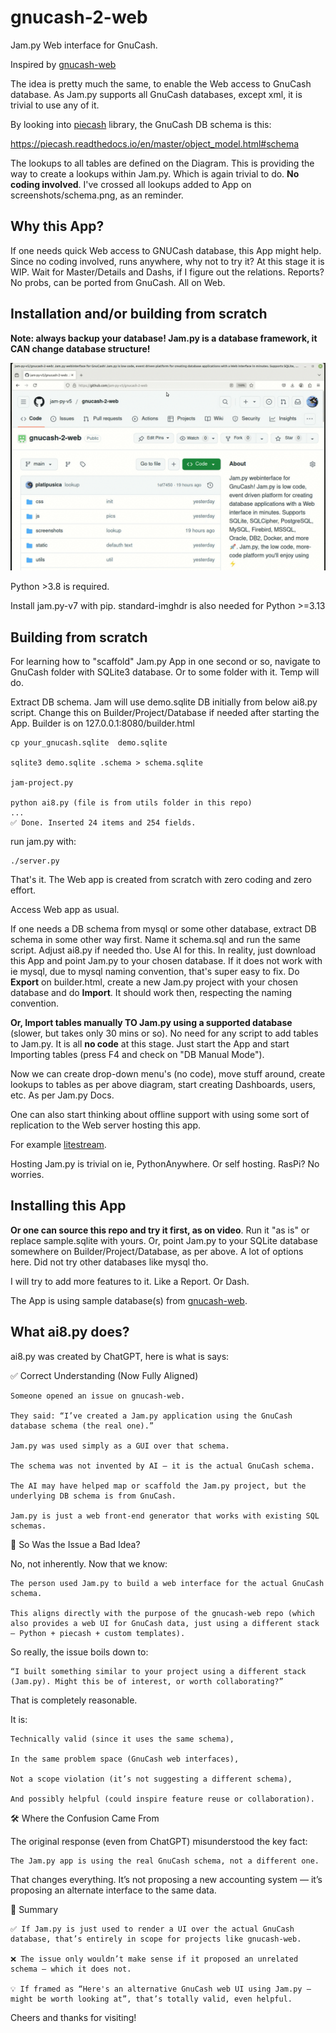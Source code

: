 gnucash-2-web
=============

Jam.py Web interface for GnuCash.

Inspired by [gnucash-web](https://github.com/joshuabach/gnucash-web/)

The idea is pretty much the same, to enable the Web access to GnuCash database.
As Jam.py supports all GnuCash databases, except xml, it is trivial to use any of it.

By looking into [piecash](https://pypi.org/project/piecash/) library, the GnuCash DB schema is this:

https://piecash.readthedocs.io/en/master/object_model.html#schema

The lookups to all tables are defined on the Diagram. This is providing the way to create a lookups
within Jam.py. Which is again trivial to do. **No coding involved**. 
I've crossed all lookups added to App on screenshots/schema.png, as an reminder.

Why this App?
--------------

If one needs quick Web access to GNUCash database, this App might help. Since no coding involved, runs anywhere, why not to try it? 
At this stage it is WIP. Wait for Master/Details and Dashs, if I figure out the relations.
Reports? No probs, can be ported from GnuCash. All on Web.


Installation and/or building from scratch
------------------------------------------

**Note: always backup your database! Jam.py is a database framework, it CAN change database structure!**


[![alt text](https://github.com/jam-py-v5/gnucash-2-web/blob/main/screenshots/gnucash_jampy.gif?raw=true)](https://northwind.pythonanywhere.com)

Python >3.8 is required.

Install jam.py-v7 with pip. standard-imghdr is also needed for Python >=3.13

Building from scratch
----------------------

For learning how to "scaffold" Jam.py App in one second or so, navigate to GnuCash folder with SQLite3 database. Or to some folder with it. Temp will do.

Extract DB schema. Jam will use demo.sqlite DB initially from below ai8.py script. 
Change this on Builder/Project/Database if needed after starting the App.
Builder is on 127.0.0.1:8080/builder.html

```
cp your_gnucash.sqlite  demo.sqlite

sqlite3 demo.sqlite .schema > schema.sqlite

jam-project.py

python ai8.py (file is from utils folder in this repo)
...
✅ Done. Inserted 24 items and 254 fields.
```

run jam.py with:
```
./server.py
```
That's it. The Web app is created from scratch with zero coding and zero effort.

Access Web app as usual.

If one needs a DB schema from mysql or some other database, extract DB schema in some other way first. Name it schema.sql and run the same script. Adjust ai8.py if needed tho. Use AI for this.
In reality, just download this App and point Jam.py to your chosen database. If it does not work with ie mysql, due to mysql naming convention, that's super easy to fix. 
Do **Export** on builder.html, create a new Jam.py project with your chosen database and do **Import**. It should work then, respecting the naming convention. 

**Or, Import tables manually TO Jam.py using a supported database** (slower, but takes only 30 mins or so).
No need for any script to add tables to Jam.py. It is all **no code** at this stage. 
Just start the App and start Importing tables (press F4 and check on "DB Manual Mode").

Now we can create drop-down menu's (no code), move stuff around, create lookups to tables as per above diagram, start creating Dashboards, users, etc. As per Jam.py Docs.

One can also start thinking about offline support with using some sort of replication to the Web server hosting this app. 

For example [litestream](https://litestream.io/).

Hosting Jam.py is trivial on ie, PythonAnywhere. Or self hosting. RasPi? No worries.

Installing this App
-------------------

**Or one can source this repo and try it first, as on video**. Run it "as is" or replace sample.sqlite with yours. Or, point Jam.py to your SQLite database somewhere on Builder/Project/Database, as per above. 
A lot of options here.
Did not try other databases like mysql tho.

I will try to add more features to it. Like a Report. Or Dash.

The App is using sample database(s) from [gnucash-web](https://github.com/joshuabach/gnucash-web/).

What ai8.py does?
-----------------

ai8.py was created by ChatGPT, here is what is says:

✅ Correct Understanding (Now Fully Aligned)

    Someone opened an issue on gnucash-web.

    They said: “I’ve created a Jam.py application using the GnuCash database schema (the real one).”

    Jam.py was used simply as a GUI over that schema.

    The schema was not invented by AI — it is the actual GnuCash schema.

    The AI may have helped map or scaffold the Jam.py project, but the underlying DB schema is from GnuCash.

    Jam.py is just a web front-end generator that works with existing SQL schemas.

🔁 So Was the Issue a Bad Idea?

No, not inherently. Now that we know:

    The person used Jam.py to build a web interface for the actual GnuCash schema.

    This aligns directly with the purpose of the gnucash-web repo (which also provides a web UI for GnuCash data, just using a different stack — Python + piecash + custom templates).

So really, the issue boils down to:

    “I built something similar to your project using a different stack (Jam.py). Might this be of interest, or worth collaborating?”

That is completely reasonable.

It is:

    Technically valid (since it uses the same schema),

    In the same problem space (GnuCash web interfaces),

    Not a scope violation (it’s not suggesting a different schema),

    And possibly helpful (could inspire feature reuse or collaboration).

🛠 Where the Confusion Came From

The original response (even from ChatGPT) misunderstood the key fact:

    The Jam.py app is using the real GnuCash schema, not a different one.

That changes everything. It’s not proposing a new accounting system — it’s proposing an alternate interface to the same data.

🧭 Summary

    ✅ If Jam.py is just used to render a UI over the actual GnuCash database, that’s entirely in scope for projects like gnucash-web.

    ❌ The issue only wouldn’t make sense if it proposed an unrelated schema — which it does not.

    💡 If framed as “Here's an alternative GnuCash web UI using Jam.py — might be worth looking at”, that’s totally valid, even helpful.



Cheers and thanks for visiting!
